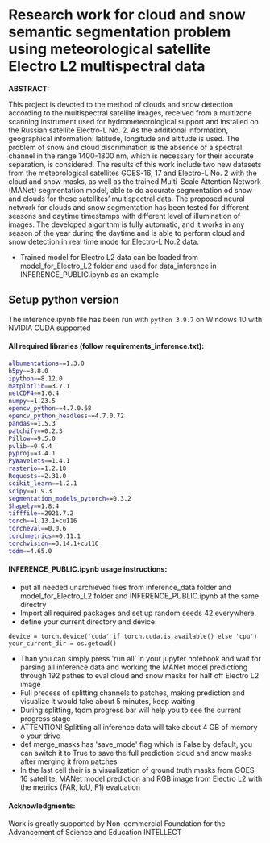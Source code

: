 # Research work for cloud and snow semantic segmentation problem using meteorological satellite Electro L2 multispectral data #

**ABSTRACT:**

This project is devoted to the method of clouds and snow detection according to the multispectral satellite images, received from a multizone scanning instrument used for hydrometeorological support and installed on the Russian satellite Electro-L No. 2. As the additional information, geographical information: latitude, longitude and altitude is used. The problem of snow and cloud discrimination is the absence of a spectral channel in the range 1400-1800 nm, which is necessary for their accurate separation, is considered. The results of this work include two new datasets from the meteorological satellites GOES-16, 17 and Electro-L No. 2 with the cloud and snow masks, as well as the trained Multi-Scale Attention Network (MANet) segmentation model, able to do accurate segmentation od snow and clouds for these satellites’ multispectral data. The proposed  neural network for clouds and snow segmentation has been tested for different seasons and daytime timestamps with different level of illumination of images. The developed algorithm is fully automatic, and it works in any season of the year during the daytime and is able to perform cloud and snow detection in real time mode for Electro-L No.2 data.

- Trained model for Electro L2 data can be loaded from model_for_Electro_L2 folder and used for data_inference in INFERENCE_PUBLIC.ipynb as an example

## Setup python version
The inference.ipynb file has been run with `python 3.9.7` on Windows 10 with NVIDIA CUDA supported 

#### All required libraries (follow requirements_inference.txt):

```bash
albumentations==1.3.0
h5py==3.8.0
ipython==8.12.0
matplotlib==3.7.1
netCDF4==1.6.4
numpy==1.23.5
opencv_python==4.7.0.68
opencv_python_headless==4.7.0.72
pandas==1.5.3
patchify==0.2.3
Pillow==9.5.0
pvlib==0.9.4
pyproj==3.4.1
PyWavelets==1.4.1
rasterio==1.2.10
Requests==2.31.0
scikit_learn==1.2.1
scipy==1.9.3
segmentation_models_pytorch==0.3.2
Shapely==1.8.4
tifffile==2021.7.2
torch==1.13.1+cu116
torcheval==0.0.6
torchmetrics==0.11.1
torchvision==0.14.1+cu116
tqdm==4.65.0
```
#### INFERENCE_PUBLIC.ipynb usage instructions:

- put all needed unarchieved files from inference_data folder and model_for_Electro_L2 folder and INFERENCE_PUBLIC.ipynb at the same directry
- Import all required packages and set up random seeds 42 everywhere.
- define your current directory and device: 
```
device = torch.device('cuda' if torch.cuda.is_available() else 'cpu')
your_current_dir = os.getcwd()
```
- Than you can simply press 'run all' in your jupyter notebook and wait for parsing all inference data and working the MANet model predictiong through 192 pathes to eval cloud and snow masks for half off Electro L2 image
- Full precess of splitting channels to patches, making prediction and visualize it would take about 5 minutes, keep waiting
- During splitting, tqdm progress bar will help you to see the current progress stage 
- ATTENTION! Splitting all inference data will take about 4 GB of memory o your drive
- def merge_masks has 'save_mode' flag which is False by default, you can switch it to True to save the full prediction cloud and snow masks after merging it from patches 
- In the last cell their is a visualization of ground truth masks from GOES-16 satellite, MANet model prediction and RGB image from Electro L2 with the metrics (FAR, IoU, F1) evaluation

#### Acknowledgments:

Work is greatly supported by Non-commercial Foundation for the Advancement of Science and Education INTELLECT

